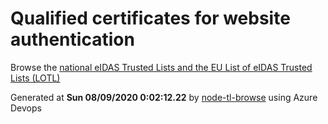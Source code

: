 # Qualified certificates for website authentication 
 Browse the [national eIDAS Trusted Lists and the EU List of eIDAS Trusted Lists (LOTL)](https://webgate.ec.europa.eu/tl-browser/#/) 
 
 
Generated at **Sun 08/09/2020  0:02:12.22** by [node-tl-browse](https://github.com/ymedlop/node-tl-browser) using Azure Devops 
